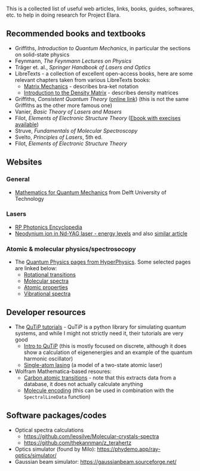 This is a collected list of useful web articles, links, books, guides, softwares, etc. to help in doing research for Project Elara.

## Recommended books and textbooks

- Griffiths, _Introduction to Quantum Mechanics_, in particular the sections on solid-state physics
- Feynmann, _The Feynmann Lectures on Physics_
- Träger et. al., *Springer Handbook of Lasers and Optics*
- LibreTexts - a collection of excellent open-access books, here are some relevant chapters taken from various LibreTexts books:
	- [Matrix Mechanics](https://chem.libretexts.org/Bookshelves/Physical_and_Theoretical_Chemistry_Textbook_Maps/Time_Dependent_Quantum_Mechanics_and_Spectroscopy_(Tokmakoff)/01%3A_Overview_of_Time-Independent_Quantum_Mechanics/1.02%3A_Matrix_Mechanics) - describes bra-ket notation
	- [Introduction to the Density Matrix](https://chem.libretexts.org/Bookshelves/Physical_and_Theoretical_Chemistry_Textbook_Maps/Time_Dependent_Quantum_Mechanics_and_Spectroscopy_(Tokmakoff)/05%3A_The_Density_Matrix/5.01%3A_Introduction_to_the_Density_Matrix) - describes density matrices
- Griffiths, _Consistent Quantum Theory_ ([online link](https://quantum.phys.cmu.edu/CQT/)) (this is not the same Griffiths as the other more famous one)
- Vanier, _Basic Theory of Lasers and Masers_
- Filot, _Elements of Electronic Structure Theory_ ([Ebook with execises available](https://ifilot.pages.tue.nl/elements-of-electronic-structure-theory/getting_started.html))
- Struve, _Fundamentals of Molecular Spectroscopy_
- Svelto, _Principles of Lasers_, 5th ed.
- Filot, _Elements of Electronic Structure Theory_

## Websites

### General

- [Mathematics for Quantum Mechanics](https://mathforquantum.quantumtinkerer.tudelft.nl/) from Delft University of Technology

### Lasers

- [RP Photonics Encyclopedia](https://www.rp-photonics.com/encyclopedia.html)
- [Neodynium ion in Nd-YAG laser - energy levels](http://www.optique-ingenieur.org/en/courses/OPI_ang_M01_C01/co/Contenu_21.html) and also [similar article](https://www.rp-photonics.com/spotlight_2017_12_04.html)

### Atomic & molecular physics/spectrosocopy

- The [Quantum Physics pages from HyperPhysics](http://hyperphysics.phy-astr.gsu.edu/hbase/quacon.html#quacon). Some selected pages are linked below:
	- [Rotational transitions](http://hyperphysics.phy-astr.gsu.edu/hbase/molecule/rotrig.html#c3)
	- [Molecular spectra](http://hyperphysics.phy-astr.gsu.edu/hbase/molecule/molspecon.html#c1)
	- [Atomic properties](http://hyperphysics.phy-astr.gsu.edu/hbase/atpro.html#c1)
	- [Vibrational spectra](http://hyperphysics.phy-astr.gsu.edu/hbase/molecule/vibspe.html#c1)
	
## Developer resources

- The [QuTiP tutorials](https://qutip.org/qutip-tutorials/) - QuTiP is a python library for simulating quantum systems, and while I might not strictly need it, their tutorials are very good
	- [Intro to QuTiP](https://nbviewer.org/urls/qutip.org/qutip-tutorials/tutorials-v5/lectures/Lecture-0-Introduction-to-QuTiP.ipynb) (this is mostly focused on discrete, although it does show a calculation of eigenenergies and an example of the quantum harmonic oscillator)
	- [Single-atom lasing](https://nbviewer.org/urls/qutip.org/qutip-tutorials/tutorials-v5/lectures/Lecture-2B-Single-Atom-Lasing.ipynb) (a model of a two-state atomic laser)
- Wolfram Mathematica-based resoures:
	- [Carbon atomic transitions](https://www.wolfram.com/language/12/units-dates-and-uncertainty/carbon-atomic-transitions-within-the-visible-spectrum.html) - note that this extracts data from a database, it does not actually calculate anything
	- [Molecule encoding](https://reference.wolfram.com/language/ref/Molecule.html) (this can be used in combination with the `SpectralLineData` function)

## Software packages/codes

- Optical spectra calculations
	- https://github.com/leosilve/Molecular-crystals-spectra
	- https://github.com/thekannman/z_terahertz
- Optics simulator (found by Milo): https://phydemo.app/ray-optics/simulator/
- Gaussian beam simulator: https://gaussianbeam.sourceforge.net/

